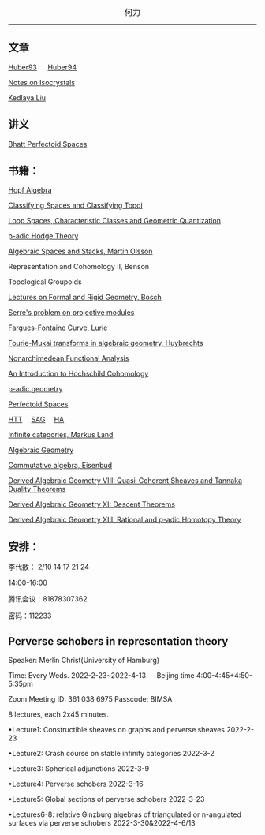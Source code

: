 

<center><font size=3>何力 </font></center>




---

## 文章
[Huber93](/Huber93.pdf)  &emsp; 
[Huber94](/Huber94.pdf)

[Notes on Isocrystals](/1606.01321.pdf)

[Kedlaya Liu](/Kedlaya_Liu.pdf)


## 讲义
[Bhatt Perfectoid Spaces](/BhattPerfd.pdf)

##  书籍：
[Hopf Algebra](/Hopf_Algebra.pdf)

[Classifying Spaces and Classifying Topoi](/Classifying_Spaces_and_Classifying_Topoi.pdf)

[Loop Spaces, Characteristic Classes and Geometric Quantization](/Loop_spaces_characteristic_classes.pdf)

[p-adic Hodge Theory](/Bhattp-adicHodgeTheory.pdf)

[Algebraic Spaces and Stacks, Martin Olsson](/Algebraic_Spaces_and_Stacks.pdf)

Representation and Cohomology II, Benson

Topological Groupoids

[Lectures on Formal and Rigid Geometry, Bosch](/Lectures_on_Formal&Rigid_Geometry_Bosch.pdf)

[Serre's problem on projective modules](/Serre's_problem_on_projective_modules.pdf)

[Fargues-Fontaine Curve, Lurie](/FF_Curve.pdf)

[Fourie-Mukai transforms in algebraic geometry, Huybrechts](/FM_H.pdf)

[Nonarchimedean Functional Analysis](/Nonarchimedean_functional_analysis.pdf)

[An Introduction to Hochschild Cohomology](/Hochschild_Cohomology.pdf)

[p-adic geometry](/Berkeley_.pdf)

[Perfectoid Spaces](/Perfectoidspaces_AMS.pdf)

[HTT](/HTT.pdf)&emsp; 
[SAG](/SAG.pdf)&emsp; 
[HA](/HA.pdf)

[Infinite categories, Markus Land](/Introduction_to_Infinity_Categories.pdf)

[Algebraic Geometry](/AG_I.pdf)

[Commutative algebra, Eisenbud](/Eisenbud.pdf)

[Derived Algebraic Geometry VIII: Quasi-Coherent Sheaves and
Tannaka Duality Theorems](/DAG-VIII.pdf)

[Derived Algebraic Geometry XI: Descent Theorems](/DAG_XI.pdf)

[Derived Algebraic Geometry XIII: Rational and p-adic Homotopy
Theory](/DAG-XIII.pdf)

##  安排：
李代数：
2/10 14 17 21 24  

14:00-16:00 

腾讯会议：81878307362

密码：112233



## Perverse schobers in representation theory

Speaker: Merlin Christ(University of Hamburg)

Time: Every Weds. 2022-2-23~2022-4-13 &emsp; Beijing time 4:00-4:45+4:50-5:35pm

Zoom Meeting ID: 361 038 6975   Passcode: BIMSA

8 lectures, each 2x45 minutes. 

•Lecture1: Constructible sheaves on graphs and perverse sheaves 2022-2-23

•Lecture2: Crash course on stable infinity categories 2022-3-2

•Lecture3: Spherical adjunctions 2022-3-9

•Lecture4: Perverse schobers 2022-3-16

•Lecture5: Global sections of perverse schobers 2022-3-23

•Lectures6-8: relative Ginzburg algebras of triangulated or n-angulated surfaces via perverse schobers 2022-3-30&2022-4-6/13

